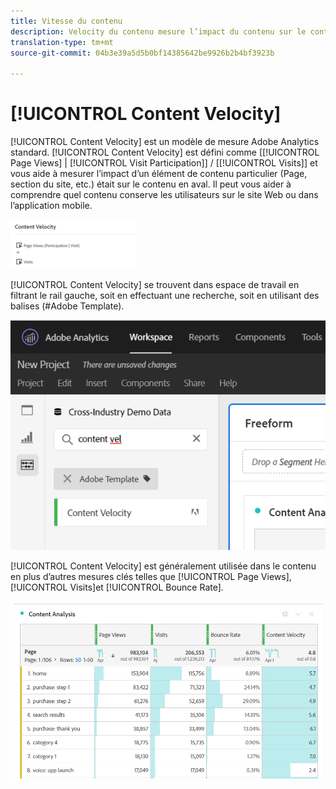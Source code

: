 ```yaml
---
title: Vitesse du contenu
description: Velocity du contenu mesure l’impact du contenu sur le contenu en aval.
translation-type: tm+mt
source-git-commit: 04b3e39a5d5b0bf14385642be9926b2b4bf3923b

---
```



# [!UICONTROL Content Velocity]

[!UICONTROL Content Velocity] est un modèle de mesure Adobe Analytics standard. [!UICONTROL Content Velocity] est défini comme [[!UICONTROL Page Views] | [!UICONTROL Visit Participation]] / [[!UICONTROL Visits]] et vous aide à mesurer l’impact d’un élément de contenu particulier (Page, section du site, etc.) était sur le contenu en aval. Il peut vous aider à comprendre quel contenu conserve les utilisateurs sur le site Web ou dans l’application mobile.

![](assets/cont-velo-1.png)

[!UICONTROL Content Velocity] se trouvent dans  espace de travail  en filtrant le rail gauche, soit en effectuant une recherche, soit en utilisant des balises (#Adobe Template).

![](assets/cont-velo-2.png)

[!UICONTROL Content Velocity] est généralement utilisée dans le contenu   en plus d’autres mesures clés telles que [!UICONTROL Page Views], [!UICONTROL Visits]et [!UICONTROL Bounce Rate].

![](assets/cont-velo-3.png)